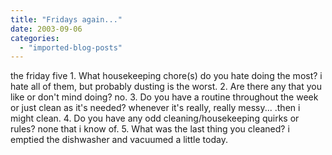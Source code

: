 ```yaml
---
title: "Fridays again..."
date: 2003-09-06
categories: 
  - "imported-blog-posts"
---
```


the friday five 1. What housekeeping chore(s) do you hate doing the most? i hate all of them, but probably dusting is the worst. 2. Are there any that you like or don't mind doing? no. 3. Do you have a routine throughout the week or just clean as it's needed? whenever it's really, really messy... .then i might clean. 4. Do you have any odd cleaning/housekeeping quirks or rules? none that i know of. 5. What was the last thing you cleaned? i emptied the dishwasher and vacuumed a little today.
